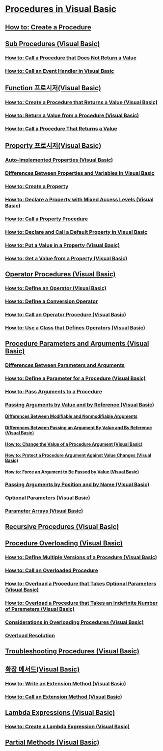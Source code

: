 # [Procedures in Visual Basic](index.md)
## [How to: Create a Procedure](TocOutOfQuery)
## [Sub Procedures (Visual Basic)](sub-procedures.md)
### [How to: Call a Procedure that Does Not Return a Value](TocOutOfQuery)
### [How to: Call an Event Handler in Visual Basic](TocOutOfQuery)
## [Function 프로시저(Visual Basic)](function-procedures.md)
### [How to: Create a Procedure that Returns a Value (Visual Basic)](how-to-create-a-procedure-that-returns-a-value.md)
### [How to: Return a Value from a Procedure (Visual Basic)](how-to-return-a-value-from-a-procedure.md)
### [How to: Call a Procedure That Returns a Value](TocOutOfQuery)
## [Property 프로시저(Visual Basic)](property-procedures.md)
### [Auto-Implemented Properties (Visual Basic)](auto-implemented-properties.md)
### [Differences Between Properties and Variables in Visual Basic](differences-between-properties-and-variables.md)
### [How to: Create a Property](TocOutOfQuery)
### [How to: Declare a Property with Mixed Access Levels (Visual Basic)](how-to-declare-a-property-with-mixed-access-levels.md)
### [How to: Call a Property Procedure](TocOutOfQuery)
### [How to: Declare and Call a Default Property in Visual Basic](how-to-declare-and-call-a-default-property.md)
### [How to: Put a Value in a Property (Visual Basic)](how-to-put-a-value-in-a-property.md)
### [How to: Get a Value from a Property (Visual Basic)](how-to-get-a-value-from-a-property.md)
## [Operator Procedures (Visual Basic)](operator-procedures.md)
### [How to: Define an Operator (Visual Basic)](how-to-define-an-operator.md)
### [How to: Define a Conversion Operator](TocOutOfQuery)
### [How to: Call an Operator Procedure (Visual Basic)](how-to-call-an-operator-procedure.md)
### [How to: Use a Class that Defines Operators (Visual Basic)](how-to-use-a-class-that-defines-operators.md)
## [Procedure Parameters and Arguments (Visual Basic)](procedure-parameters-and-arguments.md)
### [Differences Between Parameters and Arguments](TocOutOfQuery)
### [How to: Define a Parameter for a Procedure (Visual Basic)](how-to-define-a-parameter-for-a-procedure.md)
### [How to: Pass Arguments to a Procedure](TocOutOfQuery)
### [Passing Arguments by Value and by Reference (Visual Basic)](passing-arguments-by-value-and-by-reference.md)
#### [Differences Between Modifiable and Nonmodifiable Arguments](TocOutOfQuery)
#### [Differences Between Passing an Argument By Value and By Reference (Visual Basic)](differences-between-passing-an-argument-by-value-and-by-reference.md)
#### [How to: Change the Value of a Procedure Argument (Visual Basic)](how-to-change-the-value-of-a-procedure-argument.md)
#### [How to: Protect a Procedure Argument Against Value Changes (Visual Basic)](how-to-protect-a-procedure-argument-against-value-changes.md)
#### [How to: Force an Argument to Be Passed by Value (Visual Basic)](how-to-force-an-argument-to-be-passed-by-value.md)
### [Passing Arguments by Position and by Name (Visual Basic)](passing-arguments-by-position-and-by-name.md)
### [Optional Parameters (Visual Basic)](optional-parameters.md)
### [Parameter Arrays (Visual Basic)](parameter-arrays.md)
## [Recursive Procedures (Visual Basic)](recursive-procedures.md)
## [Procedure Overloading (Visual Basic)](procedure-overloading.md)
### [How to: Define Multiple Versions of a Procedure (Visual Basic)](how-to-define-multiple-versions-of-a-procedure.md)
### [How to: Call an Overloaded Procedure](TocOutOfQuery)
### [How to: Overload a Procedure that Takes Optional Parameters (Visual Basic)](how-to-overload-a-procedure-that-takes-optional-parameters.md)
### [How to: Overload a Procedure that Takes an Indefinite Number of Parameters (Visual Basic)](how-to-overload-a-procedure-that-takes-an-indefinite-number-of-parameters.md)
### [Considerations in Overloading Procedures (Visual Basic)](considerations-in-overloading-procedures.md)
### [Overload Resolution](TocOutOfQuery)
## [Troubleshooting Procedures (Visual Basic)](troubleshooting-procedures.md)
## [확장 메서드(Visual Basic)](extension-methods.md)
### [How to: Write an Extension Method (Visual Basic)](how-to-write-an-extension-method.md)
### [How to: Call an Extension Method (Visual Basic)](how-to-call-an-extension-method.md)
## [Lambda Expressions (Visual Basic)](lambda-expressions.md)
### [How to: Create a Lambda Expression (Visual Basic)](how-to-create-a-lambda-expression.md)
## [Partial Methods (Visual Basic)](partial-methods.md)
